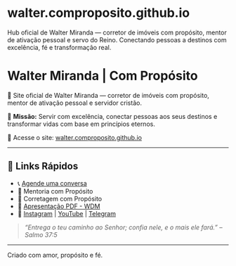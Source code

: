 # walter.comproposito.github.io
Hub oficial de Walter Miranda — corretor de imóveis com propósito, mentor de ativação pessoal e servo do Reino. Conectando pessoas a destinos com excelência, fé e transformação real.

#               Walter Miranda | Com Propósito

🚀 Site oficial de Walter Miranda — corretor de imóveis com propósito, mentor de ativação pessoal e servidor cristão.

🎯 **Missão:** Servir com excelência, conectar pessoas aos seus destinos e transformar vidas com base em princípios eternos.

🔗 Acesse o site: [walter.comproposito.github.io](https://walter.comproposito.github.io)

---

## 🌟 Links Rápidos
- 📞 [Agende uma conversa](https://wa.me/5543988616329)
- 🧭 Mentoria com Propósito
- 🏡 Corretagem com Propósito
- 📘 [Apresentação PDF - WDM](#)
- 📱 [Instagram](https://instagram.com/euwaltermiranda) | [YouTube](#) | [Telegram](#)

> _“Entrega o teu caminho ao Senhor; confia nele, e o mais ele fará.” – Salmo 37:5_

---

Criado com amor, propósito e fé.

